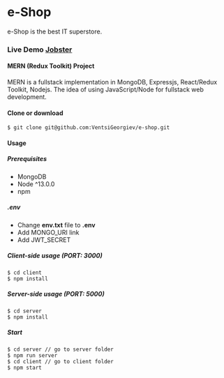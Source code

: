 # e-Shop

e-Shop is the best IT superstore.

### **Live Demo** [Jobster](https://eshop-vg.herokuapp.com/)

#### **MERN (Redux Toolkit) Project**

####

MERN is a fullstack implementation in MongoDB, Expressjs, React/Redux Toolkit, Nodejs.
The idea of using JavaScript/Node for fullstack web development.

#### **Clone or download**

```terminal
$ git clone git@github.com:VentsiGeorgiev/e-shop.git
```

#### **Usage**

##### **Prerequisites**

-   MongoDB
-   Node ^13.0.0
-   npm

##### **.env**

-   Change **env.txt** file to **.env**
-   Add MONGO_URI link
-   Add JWT_SECRET

##### **Client-side usage (PORT: 3000)**

```terminal
$ cd client
$ npm install
```

##### **Server-side usage (PORT: 5000)**

```terminal
$ cd server
$ npm install
```

##### **Start**

```terminal
$ cd server // go to server folder
$ npm run server
$ cd client // go to client folder
$ npm start

```
